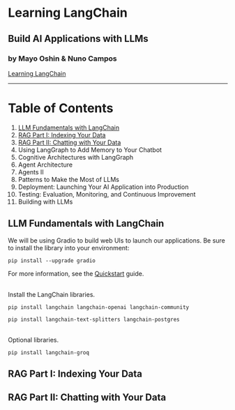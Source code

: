 # Learning LangChain #
## Build AI Applications with LLMs
### by Mayo Oshin & Nuno Campos
[Learning LangChain](https://www.amazon.com/Learning-LangChain-Building-Applications-LangGraph/dp/1098167287)
- - - - 
# Table of Contents
1. [LLM Fundamentals with LangChain](#llm-fundamentals-with-langchain)
2. [RAG Part I: Indexing Your Data](#rag-part-i-indexing-your-data)
3. [RAG Part II: Chatting with Your Data](#rag-part-ii-chatting-with-your-data)
4. Using LangGraph to Add Memory to Your Chatbot
5. Cognitive Architectures with LangGraph
6. Agent Architecture
7. Agents II
8. Patterns to Make the Most of LLMs
9. Deployment: Launching Your AI Application into Production
10. Testing: Evaluation, Monitoring, and Continuous Improvement
11. Building with LLMs


## LLM Fundamentals with LangChain

We will be using Gradio to build web UIs to launch our applications.
Be sure to install the library into your environment:

`pip install --upgrade gradio`

For more information, see the [Quickstart](https://www.gradio.app/guides/quickstart) guide.
<br>
<br>

Install the LangChain libraries.

`pip install langchain langchain-openai langchain-community`

`pip install langchain-text-splitters langchain-postgres`
<br>
<br>

Optional libraries.

`pip install langchain-groq`

## RAG Part I: Indexing Your Data

## RAG Part II: Chatting with Your Data